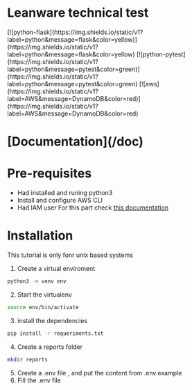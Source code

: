 
<h1> Leanware technical test </h1>
[![python-flask](https://img.shields.io/static/v1?label=python&message=flask&color=yellow)](https://img.shields.io/static/v1?label=python&message=flask&color=yellow)
[![python-pytest](https://img.shields.io/static/v1?label=python&message=pytest&color=green)](https://img.shields.io/static/v1?label=python&message=pytest&color=green)
[![aws](https://img.shields.io/static/v1?label=AWS&message=DynamoDB&color=red)](https://img.shields.io/static/v1?label=AWS&message=DynamoDB&color=red)

<h1>[Documentation](/doc)</h1>
<h1> Pre-requisites</h1>

- Had installed and runing python3
- Install and configure AWS CLI
- Had IAM user
For this part check [this documentation](https://boto3.amazonaws.com/v1/documentation/api/latest/guide/quickstart.html#configuration)

<h1>Installation</h1>

This tutorial is only fonr unix based systems

1. Create a virtual enviroment

```bash
python3 -m venv env
```

2. Start the virtualenv

```bash
source env/bin/activate
```

3. install the dependencies

```bash
pip install -r requeriments.txt
```

4. Create a reports folder

```bash
mkdir reports
```

5. Create a .env file , and put the content from .env.example
6. Fill the .env file
